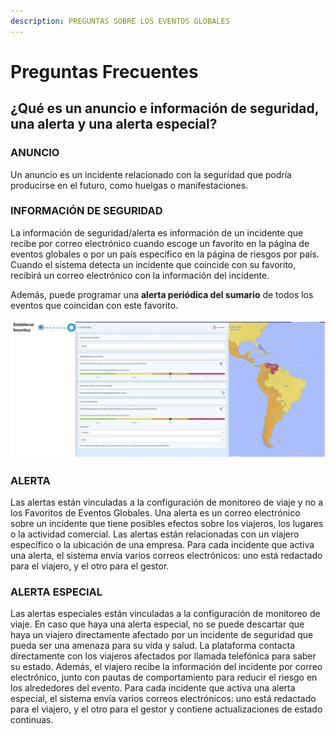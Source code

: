 ```yaml
---
description: PREGUNTAS SOBRE LOS EVENTOS GLOBALES
---
```


# Preguntas Frecuentes

## ¿Qué es un anuncio e información de seguridad, una alerta y una alerta especial?

### **ANUNCIO**

Un anuncio es un incidente relacionado con la seguridad que podría producirse en el futuro, como huelgas o manifestaciones.

### INFORMACIÓN DE SEGURIDAD

La información de seguridad/alerta es información de un incidente que recibe por correo electrónico cuando escoge un favorito en la página de eventos globales o por un país específico en la página de riesgos por país. Cuando el sistema detecta un incidente que coincide con su favorito, recibirá un correo electrónico con la información del incidente.

Además, puede programar una **alerta periódica del sumario** de todos los eventos que coincidan con este favorito.

![](../.gitbook/assets/country-information-favorite-countrys%20%281%29.JPG)

### ALERTA

Las alertas están vinculadas a la configuración de monitoreo de viaje y no a los Favoritos de Eventos Globales. Una alerta es un correo electrónico sobre un incidente que tiene posibles efectos sobre los viajeros, los lugares o la actividad comercial. Las alertas están relacionadas con un viajero específico o la ubicación de una empresa. Para cada incidente que activa una alerta, el sistema envía varios correos electrónicos: uno está redactado para el viajero, y el otro para el gestor.

### **ALERTA ESPECIAL**

Las alertas especiales están vinculadas a la configuración de monitoreo de viaje. En caso que haya una alerta especial, no se puede descartar que haya un viajero directamente afectado por un incidente de seguridad que pueda ser una amenaza para su vida y salud. La plataforma contacta directamente con los viajeros afectados por llamada telefónica para saber su estado. Además, el viajero recibe la información del incidente por correo electrónico, junto con pautas de comportamiento para reducir el riesgo en los alrededores del evento. Para cada incidente que activa una alerta especial, el sistema envía varios correos electrónicos: uno está redactado para el viajero, y el otro para el gestor y contiene actualizaciones de estado continuas.

